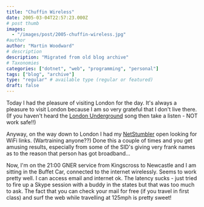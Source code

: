 ```yaml
---
title: "Chuffin Wireless"
date: 2005-03-04T22:57:23.000Z
# post thumb
images:
  - "/images/post/2005-chuffin-wireless.jpg"
#author
author: "Martin Woodward"
# description
description: "Migrated from old blog archive"
# Taxonomies
categories: ["dotnet", "web", "programming", "personal"]
tags: ["blog", "archive"]
type: "regular" # available type (regular or featured)
draft: false
---
```

Today I had the pleasure of visiting London for the day.  It's always a pleasure to visit London because I am so very grateful that I don't live there.  (If you haven't heard the [London Underground](http://www.geofftech.co.uk/adb/january05_files/goingunderground.mp3) song then take a listen - NOT work safe!!)

Anyway, on the way down to London I had my [NetStumbler](http://www.netstumbler.com/) open looking for WiFi links.  (Wartraining anyone??) Done this a couple of times and you get amusing results, especially from some of the SID's giving very frank names as to the reason that person has got broadband...

Now, I'm on the 21:00 GNER service from Kingscross to Newcastle and I am sitting in the Buffet Car, connected to the internet wirelessly.  Seems to work pretty well.  I can access email and internet ok.  The latency sucks - just tried to fire up a Skype session with a buddy in the states but that was too much to ask.  The fact that you can check your mail for free (if you travel in first class) and surf the web while travelling at 125mph is pretty sweet!